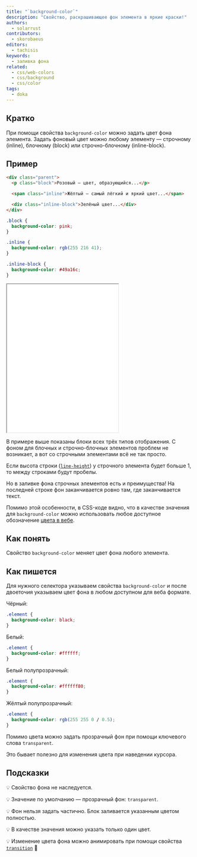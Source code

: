 ```yaml
---
title: "`background-color`"
description: "Свойство, раскрашивающее фон элемента в яркие краски!"
authors:
  - solarrust
contributors:
  - skorobaeus
editors:
  - tachisis
keywords:
  - заливка фона
related:
  - css/web-colors
  - css/background
  - css/color
tags:
  - doka
---
```


## Кратко

При помощи свойства `background-color` можно задать цвет фона элемента. Задать фоновый цвет можно любому элементу — строчному (inline), блочному (block) или строчно-блочному (inline-block).

## Пример

```html
<div class="parent">
  <p class="block">Розовый — цвет, образующийся...</p>

  <span class="inline">Жёлтый — самый лёгкий и яркий цвет...</span>

  <div class="inline-block">Зелёный цвет...</div>
</div>
```

```css
.block {
  background-color: pink;
}

.inline {
  background-color: rgb(255 216 41);
}

.inline-block {
  background-color: #49a16c;
}
```

<iframe title="Фоновый цвет у элементов разных типов" src="demos/types/" height="400"></iframe>

В примере выше показаны блоки всех трёх типов отображения. С фоном для блочных и строчно-блочных элементов проблем не возникает, а вот со строчными элементами всё не так просто.

Если высота строки ([`line-height`](/css/line-height/)) у строчного элемента будет больше 1, то между строками будут пробелы.

Но в заливке фона строчных элементов есть и преимущества! На последней строке фон заканчивается ровно там, где заканчивается текст.

Помимо этой особенности, в CSS-коде видно, что в качестве значения для `background-color` можно использовать любое доступное обозначение [цвета в вебе](/css/web-colors/).

## Как понять

Свойство `background-color` меняет цвет фона любого элемента.

## Как пишется

Для нужного селектора указываем свойства `background-color` и после двоеточия указываем цвет фона в любом доступном для веба формате.

Чёрный:

```css
.element {
  background-color: black;
}
```

Белый:

```css
.element {
  background-color: #ffffff;
}
```

Белый полупрозрачный:

```css
.element {
  background-color: #ffffff80;
}
```

Жёлтый полупрозрачный:

```css
.element {
  background-color: rgb(255 255 0 / 0.5);
}
```

Помимо цвета можно задать прозрачный фон при помощи ключевого слова `transparent`.

Это бывает полезно для изменения цвета при наведении курсора.

## Подсказки

💡 Свойство фона не наследуется.

💡 Значение по умолчанию — прозрачный фон: `transparent`.

💡 Фон нельзя задать частично. Блок заливается указанным цветом полностью.

💡 В качестве значения можно указать только один цвет.

💡 Изменение цвета фона можно анимировать при помощи свойства [`transition`](/css/transition/) 🥳
